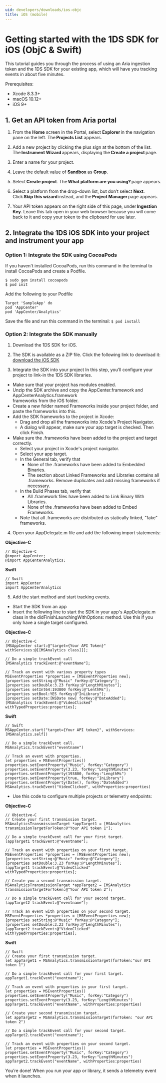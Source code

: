 ```yaml
---
uid: developers/downloads/ios-objc
title: iOS (mobile)
---
```


# Getting started with the 1DS SDK for iOS (ObjC & Swift) 
 
This tutorial guides you through the process of using an Aria ingestion token and the 1DS SDK for your existing app, which will have you tracking events in about five minutes. 
 
Prerequisites:
- Xcode 8.3.3+ 
- macOS 10.12+ 
- iOS 9+ 
 
## 1. Get an API token from Aria portal 
1. From the **Home** screen in the Portal, select **Explorer** in the navigation pane on the left. The **Projects List** appears.

2. Add a new project by clicking the plus sign at the bottom of the list. The **Instrument Wizard** appears, displaying the **Create a project** page.

3. Enter a name for your project.

4. Leave the default value of **Sandbox** as **Group**.

5. Select **Create project**. The **What platform are you using?** page appears.

6. Select a platform from the drop-down list, but don’t select **Next**. Click **Skip this wizard** instead, and the **Project Manager** page appears.

7. Your API token appears on the right side of this page, under **Ingestion Key**. Leave this tab open in your web browser because you will come back to it and copy your token to the clipboard for use later. 

## 2. Integrate the 1DS iOS SDK into your project and instrument your app

### Option 1: Integrate the SDK using CocoaPods

If you haven't installed CocoaPods, run this command in the terminal to install CocoaPods and create a Podfile.

```
$ sudo gem install cocoapods 
$ pod init 
```

Add the following to your Podfile
```
Target 'SampleApp' do 
pod 'AppCenter' 
pod 'AppCenter/Analytics' 
```

Save the file and run this command in the terminal:
`$ pod install`
 
### Option 2: Integrate the SDK manually

1. Download the 1DS SDK for iOS. 

2. The SDK is available as a ZIP file. Click the following link to download it: [download the iOS SDK](https://github.com/Microsoft/AppCenter-SDK-Apple/releases/latest) 

3. Integrate the SDK into your project In this step, you’ll configure your project to link-in the 1DS SDK libraries. 
- Make sure that your project has modules enabled. 
- Unzip the SDK archive and copy the AppCenter.framework and AppCenterAnalytics.framework  
frameworks from the iOS folder. 
- Create a new folder named Frameworks inside your project folder, and paste the frameworks into this.
- Add the SDK frameworks to the project in Xcode: 
    * Drag and drop all the frameworks into Xcode's Project Navigator. 
    * A dialog will appear, make sure your app target is checked. Then click Finish. 
- Make sure the .frameworks have been added to the project and target correctly. 
    * Select your project in Xcode's project navigator. 
    * Select your app target. 
    * In the General tab, verify that 
        - None of the .frameworks have been added to Embedded Binaries. 
        - The section about Linked Frameworks and Libraries contains all .frameworks. Remove duplicates and add missing frameworks if necessary. 
    * In the Build Phases tab, verify that 
        - All .framework files have been added to Link Binary With Libraries. 
        - None of the .frameworks have been added to Embed Frameworks. 
    * Note that all .frameworks are distributed as statically linked, "fake" frameworks.

4. Open your AppDelegate.m file and add the following import statements:

**Objective-C**

```
// Objective-C 
@import AppCenter; 
@import AppCenterAnalytics;
```

**Swift**
```
// Swift 
import AppCenter 
import AppCenterAnalytics 
```

5. Add the start method and start tracking events. 
 - Start the SDK from an app 
 - Insert the following line to start the SDK in your app's AppDelegate.m class in the didFinishLaunchingWithOptions: method. Use this if you only have a single target configured.

**Objective-C**

```
// Objective-C 
[MSAppCenter start:@"target={Your API Token}" withServices:@[[MSAnalytics class]]]; 

// Do a simple trackEvent call 
[MSAnalytics trackEvent:@"eventName"]; 
 
// Track an event with various property types 
MSEventProperties *properties = [MSEventProperties new]; 
[properties setString:@"Music" forKey:@"Category"]; 
[properties setDouble:3.23 forKey:@"LengthMinutes"]; 
[properties setInt64:193800 forKey:@"LenthMs"]; 
[properties setBool:YES forKey:@"InLibrary"]; 
[properties setDate:[NSDate new] forKey:@"DateAdded"]; 
[MSAnalytics trackEvent:@"VideoClicked" withTypedProperties:properties]; 
```

**Swift**
```   
// Swift 
MSAppCenter.start("target={Your API token}", withServices:[MSAnalytics.self]) 
 
// Do a simple trackEvent call. 
MSAnalytics.trackEvent("eventname") 
 
// Track an event with properties. 
let properties = MSEventProperties() 
properties.setEventProperty("Music", forKey:"Category") 
properties.setEventProperty(3.23, forKey:"LengthMinutes") 
properties.setEventProperty(193800, forKey:"LengthMs") 
properties.setEventProperty(true, forKey:"InLibrary") 
properties.setEventProperty(Date(), forKey:"DateAdded") 
MSAnalytics.trackEvent("VideoClicked", withProperties:properties) 
```
 
 - Use this code to configure multiple projects or telemetry endpoints:

**Objective-C**

```
// Objective-C 
// Create your first transmission target. 
MSAnalyticsTransmissionTarget *appTarget1 = [MSAnalytics transmissionTargetForToken:@"Your API token 1"]; 
 
// Do a simple trackEvent call for your first target. 
[appTarget1 trackEvent:@"eventname"]; 
 
// Track an event with properties on your first target. 
MSEventProperties *properties = [MSEventProperties new]; 
[properties setString:@"Music" forKey:@"Category"]; 
[properties setDouble:3.23 forKey:@"LengthMinutes"]; 
[appTarget1 trackEvent:@"VideoClicked" withTypedProperties:properties]; 
 
// Create you a second transmission target. 
MSAnalyticsTransmissionTarget *appTarget2 = [MSAnalytics transmissionTargetForToken:@"Your API token 2"]; 
 
// Do a simple trackEvent call for your second target. 
[appTarget2 trackEvent:@"eventname"]; 
 
// Track an event with properties on your second target. 
MSEventProperties *properties = [MSEventProperties new]; 
[properties setString:@"Music" forKey:@"Category"]; 
[properties setDouble:3.23 forKey:@"LengthMinutes"]; 
[appTarget2 trackEvent:@"VideoClicked" withTypedProperties:properties]; 
```

**Swift**

```
// Swift 
// Create your first transmission target. 
let appTarget1 = MSAnalytics.transmissionTarget(forToken:"our API token 1") 
 
// Do a simple trackEvent call for your first target. 
appTarget1.trackEvent("eventname"); 
 
// Track an event with properties in your first target. 
let properties = MSEventProperties() 
properties.setEventProperty("Music", forKey:"Category") 
properties.setEventProperty(3.23, forKey:"LengthMinutes") 
appTarget1.trackEvent("eventName", withProperties:properties) 
 
// Create your second transmission target. 
let appTarget2 = MSAnalytics.transmissionTarget(forToken: "our API token 2") 
 
// Do a simple trackEvent call for your second target. 
appTarget2.trackEvent("eventname"); 
 
// Track an event with properties on your second target. 
let properties = MSEventProperties() 
properties.setEventProperty("Music", forKey:"Category") 
properties.setEventProperty(3.23, forKey:"LengthMinutes") 
appTarget2.trackEvent("eventName", withProperties:properties) 
```
 
You’re done! When you run your app or library, it sends a telemetry event when it launches. 
